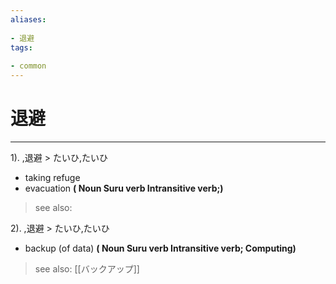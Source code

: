```yaml
---
aliases:
    
- 退避
tags:
    
- common
---
```


# 退避
---
1).
,退避 > たいひ,たいひ

- taking refuge
- evacuation
**( Noun Suru verb Intransitive verb;)**
> see also: 
            
2).
,退避 > たいひ,たいひ

- backup (of data)
**( Noun Suru verb Intransitive verb; Computing)**
> see also:  [[バックアップ]]
            